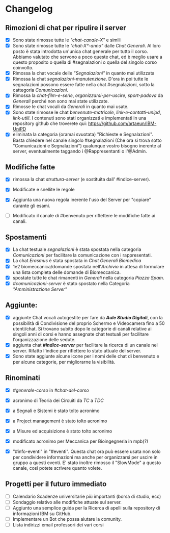 # Changelog

## **Rimozioni di chat per ripulire il server**

- [x] Sono state rimosse tutte le *"chat-canale-X"* e simili
- [x] Sono state rimosse tutte le *"chat-X°-anno"* dalle *Chat Generali*. Al loro posto è stata introdotta un'unica chat generale per tutto il corso. Abbiamo valutato che servono a poco queste chat, ed è meglio usare a questo proposito o quella di #segnalazioni o quella del singolo corso coinvolto.
- [x] Rimossa la chat vocale delle *"Segnalazioni"* in quanto mai utilizzata
- [x] Rimossa la chat *segnalazioni-manutenzione*. D'ora in poi tutte le segnalazioni possono essere fatte nella chat #segnalazioni, sotto la cattegoria *Comunicazioni*.
- [x] Rimossa la *chat-film-e-serie*, *organizzarsi-per-uscire*, *sport-padova* da *Generali* perché non sono mai state utilizzate.
- [x] Rimosse le chat vocali da *Generali* in quanto mai usate.
- [x] Sono state rimosse le chat *benvenute-matricole*, *link-e-contatti-unipd*, *link-utili*. I contenuti sono stati organizzati e implementati in una repository github che troverete qui: https://github.com/artaeun/IBM-UniPD
- [x] eliminata la categoria (oramai svuotata) "Richieste e Segnalazioni". Basta chiedere nel canale singolo #segnalazioni (Che ora si trova sotto "Comunicazioni e Segnalazioni") qualunque vostro bisogno inerente al server, eventualmente taggando i @Rappresentanti o l'@Admin.

## **Modifiche fatte**

- [x] rimossa la chat *struttura-server* (e sostituita dall' #indice-server). 
- [x] Modificate e snellite le regole
- [x] Aggiunta una nuova regola inerente l'uso del Server per "copiare" durante gli esami.
- [ ] Modificato il canale di #benvenuto per riflettere le modifiche fatte ai canali.


## **Spostamenti**

- [x] La chat testuale *segnalazioni* è stata spostata nella categoria *Comunicazioni* per facilitare la comunicazione con i rappresentati.
- [x] La chat *Erasmus* è stata spostata in *Chat Generali Biomedica*
- [x] 1e2 biomeccanica/domande spostata nell'*Archivio* in attesa di formulare una lista completa delle domande di Biomeccanica.
- [x] spostate tutte le chat rimanenti in *Generali* nella categoria *Piazza Spam*.
- [x] *#comunicazioni-server* è stato spostato nella Categoria *"Amministrazione Server"*

## **Aggiunte**:

- [x] aggiunte Chat vocali autogestite per fare da **_Aule Studio Digitali_**, con la possibilità di Condivisione del proprio Schermo e Videocamera fino a 50 utenti/chat. Si trovano subito dopo le categorie di canali relative ai singoli anni di corsi e hanno assegnate chat testuali per facilitare l'organizzazione delle sedute.
- [x] aggiunta chat ***#indice-server*** per facilitare la ricerca di un canale nel server. Rifatto l'indice per riflettere lo stato attuale del server.
- [x] Sono state aggiunte alcune icone per i nomi delle chat di benvenuto e per alcune categorie, per migliorarne la visibilità.

## **Rinominati**

- [x] *#generale-corso* in *#chat-del-corso*
- [x] acronimo di Teoria dei Circuiti da *TC* a *TDC*
- [x] a Segnali e Sistemi è stato tolto acronimo
- [x] a Project management è stato tolto acronimo
- [x] a Misure ed acquisizione è stato tolto acronimo
- [x] modificato acronimo per Meccanica per Bioingegneria in mpb(?)
- [x] "#info-eventi" in "#eventi". Questa chat ora può essere usata non solo per condividere informazioni ma anche per organizzarsi per uscire in gruppo a questi eventi. E' stato inoltre rimosso il "SlowMode" a questo canale, così potete scrivere quanto volete.



## Progetti per il futuro immediato

- [ ] Calendario Scadenze universitarie più importanti (borsa di studio, ecc)
- [ ] Sondaggio relativo alle modifiche attuate sul server.
- [ ] Aggiunto una semplice guida per la Ricerca di apelli sulla repository di informazioni IBM su GitHub.
- [ ] Implementare un Bot che possa aiutare la comunity.
- [ ] Lista indirizzi email professori dei vari corsi
  
<!--# Progetti
## Guide fatte:
- [ ] Aggiunto Calendario esami per questo anno accademico con le date degli apelli.
- [ ] Aggiungere Guida ricerca apelli
- [ ] Estrarre da 1e2 biomeccanica/domande le varie domande Francesca, Marco
- [ ] Esami / Appunti /Domande CC
- [ ] Domande di Biomeccanica in Guida Github
- [ ] Bot per modder
- [ ] Bot sondaggi
- [ ] Calendario esami tra i “Benvenuto”, dati appelli.
- [ ] Traslare su GitHub guide all'uso di Discord, e altre guide passate

- [ ] Bot per chat vocali 
- [ ] Bot per impostare notifiche tutte su Manuali.
- [ ] Rimandare alla guida per cercare contenuti, e silenziare canali
- [ ] snellire le regole
- [ ] Appuntare i messaggi – per i moderatori
- [ ] semplificare regole moderatori

# Comunicazioni corso

- [ ] Regolare cosa viene pubblicato e dove-->

